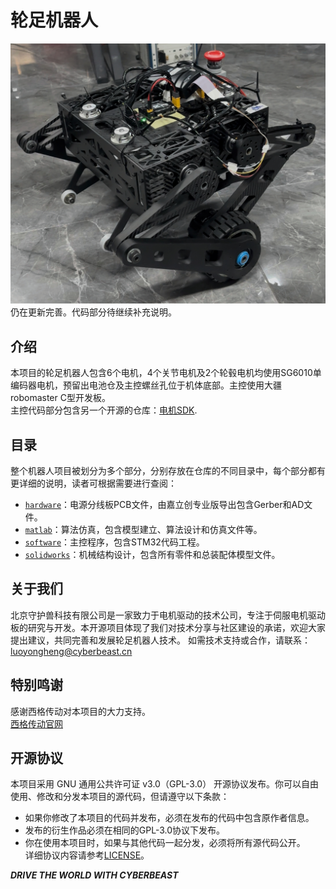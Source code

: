 # 轮足机器人  
![轮足](readme_img/轮足.jpg)
仍在更新完善。代码部分待继续补充说明。  
## 介绍  
本项目的轮足机器人包含6个电机，4个关节电机及2个轮毂电机均使用SG6010单编码器电机，预留出电池仓及主控螺丝孔位于机体底部。主控使用大疆robomaster C型开发板。  
主控代码部分包含另一个开源的仓库：[电机SDK](https://gitee.com/cyberbeast/mwmotorsdk).

## 目录
整个机器人项目被划分为多个部分，分别存放在仓库的不同目录中，每个部分都有更详细的说明，读者可根据需要进行查阅：  
 
- [`hardware`](hardware)：电源分线板PCB文件，由嘉立创专业版导出包含Gerber和AD文件。  
- [`matlab`](matlab)：算法仿真，包含模型建立、算法设计和仿真文件等。  
- [`software`](software)：主控程序，包含STM32代码工程。  
- [`solidworks`](solidworks)：机械结构设计，包含所有零件和总装配体模型文件。 
  
## 关于我们
北京守护兽科技有限公司是一家致力于电机驱动的技术公司，专注于伺服电机驱动板的研究与开发。本开源项目体现了我们对技术分享与社区建设的承诺，欢迎大家提出建议，共同完善和发展轮足机器人技术。
如需技术支持或合作，请联系： luoyongheng@cyberbeast.cn  

## 特别鸣谢  
感谢西格传动对本项目的大力支持。  
[西格传动官网](https://www.siggear.cn/)  

## 开源协议  
本项目采用 GNU 通用公共许可证 v3.0（GPL-3.0） 开源协议发布。你可以自由使用、修改和分发本项目的源代码，但请遵守以下条款：  

- 如果你修改了本项目的代码并发布，必须在发布的代码中包含原作者信息。  
- 发布的衍生作品必须在相同的GPL-3.0协议下发布。  
- 你在使用本项目时，如果与其他代码一起分发，必须将所有源代码公开。  
详细协议内容请参考[LICENSE](LICENSE)。  

***DRIVE THE WORLD WITH CYBERBEAST*** 